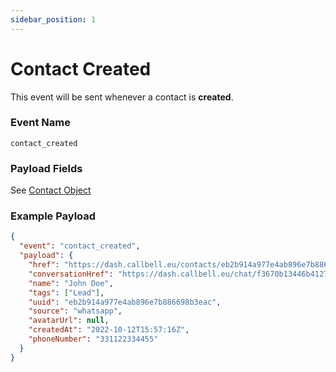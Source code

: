 ```yaml
---
sidebar_position: 1
---
```


# Contact Created

This event will be sent whenever a contact is **created**.

### Event Name

`contact_created`

### Payload Fields

See [Contact Object](./../../object_types/contact.md)

### Example Payload

```json title=payload.json
{
  "event": "contact_created",
  "payload": {
    "href": "https://dash.callbell.eu/contacts/eb2b914a977e4ab896e7b886698b3eac",
    "conversationHref": "https://dash.callbell.eu/chat/f3670b13446b412796238b1cd78899f9",
    "name": "John Doe",
    "tags": ["Lead"],
    "uuid": "eb2b914a977e4ab896e7b886698b3eac",
    "source": "whatsapp",
    "avatarUrl": null,
    "createdAt": "2022-10-12T15:57:16Z",
    "phoneNumber": "331122334455"
  }
}
```
